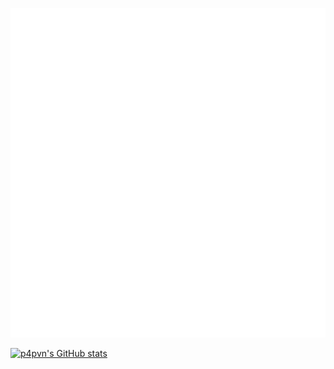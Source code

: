 ![Metrics](https://github.com/p4pvn/p4pvn/blob/master/github-metrics.svg)


[![p4pvn's GitHub stats](https://github-readme-stats.vercel.app/api?username=p4pvn)](https://github.com/anuraghazra/github-readme-stats)

